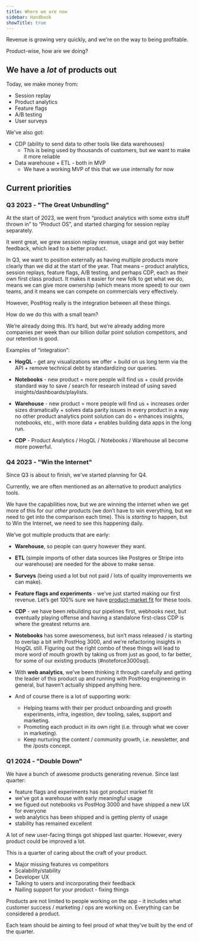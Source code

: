 ```yaml
---
title: Where we are now
sidebar: Handbook
showTitle: true
---
```


Revenue is growing very quickly, and we're on the way to being profitable.

Product-wise, how are we doing?

## We have a _lot_ of products out

Today, we make money from:

* Session replay
* Product analytics
* Feature flags
* A/B testing
* User surveys

We've also got:

* CDP (ability to send data to other tools like data warehouses)
  * This is being used by thousands of customers, but we want to make it more reliable
* Data warehouse + ETL - both in MVP
  * We have a working MVP of this that we use internally for now

## Current priorities

### Q3 2023 - "The Great Unbundling"

At the start of 2023, we went from “product analytics with some extra stuff thrown in” to “Product OS”, and started charging for session replay separately.

It went great, we grew session replay revenue, usage and got way better feedback, which lead to a better product.

In Q3, we want to position externally as having multiple products more clearly than we did at the start of the year. That means – product analytics, session replays, feature flags, A/B testing, and perhaps CDP, each as their own first class product. It makes it easier for new folk to get what we do, means we can give more ownership (which means more speed) to our own teams, and it means we can compete on commercials very effectively.

However, PostHog really is the integration between all these things.

How do we do this with a small team?

We’re already doing this. It’s hard, but we’re already adding more companies per week than our billion dollar point solution competitors, and our retention is good.

Examples of “integration”:

- **HogQL** - get any visualizations we offer + build on us long term via the API + remove technical debt by standardizing our queries.

- **Notebooks** - new product = more people will find us + could provide standard way to save / search for research instead of using saved insights/dashboards/playlists.

- **Warehouse** - new product = more people will find us + increases order sizes dramatically + solves data parity issues in every product in a way no other product analytics point solution can do + enhances insights, notebooks, etc., with more data + enables building data apps in the long run.

- **CDP** - Product Analytics / HogQL / Notebooks / Warehouse all become more powerful.

### Q4 2023 - "Win the Internet"

Since Q3 is about to finish, we've started planning for Q4.

Currently, we are often mentioned as an alternative to product analytics tools.

We have the capabilities now, but we are winning the internet when we get more of this for our _other_ products (we don’t have to win everything, but we need to get into the comparison each time). This is _starting_ to happen, but to Win the Internet, we need to see this happening daily.

We’ve got multiple products that are early:

- **Warehouse**, so people can query however they want.

- **ETL** (simple imports of other data sources like Postgres or Stripe into our warehouse) are needed for the above to make sense.

- **Surveys** (being used a lot but not paid / lots of quality improvements we can make).

- **Feature flags and experiments** - we’ve just started making our first revenue. Let’s get 100% sure we have [product-market fit](/blog/product-market-fit-game) for these tools.

- **CDP** - we have been rebuilding our pipelines first, webhooks next, but eventually playing offense and having a standalone first-class CDP is where the greatest returns are.

- **Notebooks** has some awesomeness, but isn’t mass released / is starting to overlap a bit with PostHog 3000, and we’re refactoring insights in HogQL still. Figuring out the right combo of these things will lead to more word of mouth growth by taking us from just as good, to far better, for some of our existing products (#noteforce3000sql).

- With **web analytics**, we’ve been thinking it through carefully and getting the leader of this product up and running with PostHog engineering in general, but haven’t actually shipped anything here.

- And of course there is a lot of supporting work:
  - Helping teams with their per product onboarding and growth experiments, infra, ingestion, dev tooling, sales, support and marketing.
  - Promoting each product in its own right (i.e. through what we cover in marketing).
  - Keep nurturing the content / community growth, i.e. newsletter, and the /posts concept.

### Q1 2024 - "Double Down"

We have a bunch of awesome products generating revenue. Since last quarter:

- feature flags and experiments has got product market fit
- we've got a warehouse with early meaningful usage
- we figued out notebooks vs PostHog 3000 and have shipped a new UX for everyone
- web analytics has been shipped and is getting plenty of usage
- stability has remained excellent

A lot of new user-facing things got shipped last quarter. However, every product could be improved a lot.

This is a quarter of caring about the craft of your product.
- Major missing features vs competitors
- Scalability/stability
- Developer UX
- Talking to users and incorporating their feedback
- Nailing support for your product - fixing things

Products are not limited to people working on the app - it includes what customer success / marketing / ops are working on. Everything can be considered a product.

Each team should be aiming to feel proud of what they've built by the end of the quarter.